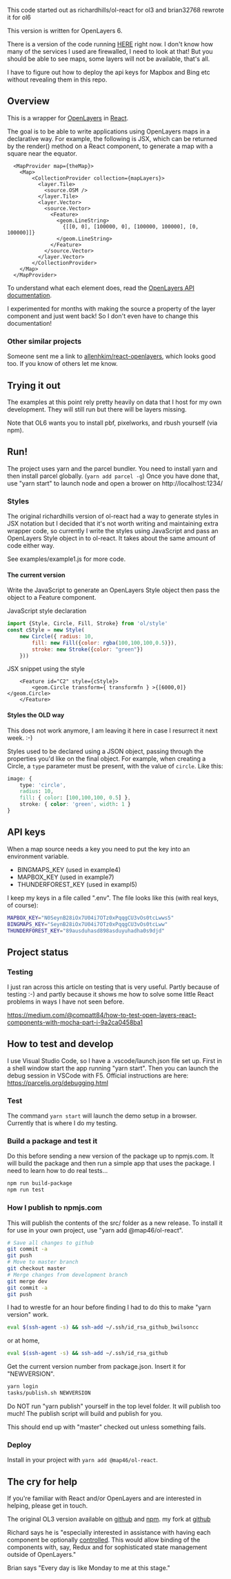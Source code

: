 This code started out as richardhills/ol-react for ol3
and brian32768 rewrote it for ol6

This version is written for OpenLayers 6.

There is a version of the code running [HERE](https://delta.co.clatsop.or.us/maps/) right now.
I don't know how many of the services I used are firewalled, I need to look at that!
But you should be able to see maps, some layers will not be available, that's all.

I have to figure out how to deploy the api keys for Mapbox and Bing etc without revealing them in this repo.

## Overview
This is a wrapper for [OpenLayers](http://openlayers.org/) in [React](https://reactjs.org/).

The goal is to be able to write applications using OpenLayers maps in a declarative way. For example, the following is JSX, which can be returned by the render() method on a React component,
to generate a map with a square near the equator.

```JSX
  <MapProvider map={theMap}>
    <Map>
        <CollectionProvider collection={mapLayers}>
          <layer.Tile>
            <source.OSM />
          </layer.Tile>
          <layer.Vector>
            <source.Vector>
              <Feature>
                <geom.LineString>
                  {[[0, 0], [100000, 0], [100000, 100000], [0, 100000]]}
                </geom.LineString>
              </Feature>
            </source.Vector>
          </layer.Vector>
        </CollectionProvider>
    </Map>
  </MapProvider>
```

To understand what each element does, read the [OpenLayers API documentation](http://openlayers.org/en/latest/apidoc/).

I experimented for months with making the source a property of the layer component and just
went back! So I don't even have to change this documentation!

### Other similar projects

Someone sent me a link to [allenhkim/react-openlayers](https://github.com/allenhwkim/react-openlayers), which looks good too. If you know of others let me know.

## Trying it out

The examples at this point rely pretty heavily on data that I host for my own development.
They will still run but there will be layers missing.

Note that OL6 wants you to install pbf, pixelworks, and rbush yourself (via npm).

## Run!

The project uses yarn and the parcel bundler. You need to install yarn and then
install parcel globally. (``yarn add parcel -g``) Once you have done that, use
"yarn start" to launch node and open a brower on http://localhost:1234/

### Styles

The original richardhills version of ol-react had a way to generate styles in JSX notation
but I decided that it's not worth writing and maintaining extra wrapper code,
so currently I write the styles using JavaScript
and pass an OpenLayers Style object in to ol-react.
It takes about the same amount of code either way.

See examples/example1.js for more code.

#### The current version

Write the JavaScript to generate an OpenLayers Style object then pass the object to a Feature component.

JavaScript style declaration

```JavaScript
import {Style, Circle, Fill, Stroke} from 'ol/style'
const cStyle = new Style(
    new Circle({ radius: 10,
        fill: new Fill({color: rgba(100,100,100,0.5)}),
        stroke: new Stroke({color: "green"})
    }))
```

JSX snippet using the style

```JSX
    <Feature id="C2" style={cStyle}>
        <geom.Circle transform={ transformfn } >{[6000,0]}</geom.Circle>
    </Feature>
```

#### Styles the OLD way

This does not work anymore, I am leaving it here in case I resurrect it next week. :-)

Styles used to be declared using a JSON object, passing through the properties you'd like on the final object. For example, when creating a Circle, a `type` parameter must be present,
with the value of `circle`. Like this:

```CSS
image: {
    type: 'circle',
    radius: 10,
    fill: { color: [100,100,100, 0.5] },
    stroke: { color: 'green', width: 1 }
}
```

## API keys

When a map source needs a key you need to put the
key into an environment variable.

* BINGMAPS_KEY (used in example4)
* MAPBOX_KEY (used in example7)
* THUNDERFOREST_KEY (used in exampl5)

I keep my keys in a file called ".env".
The file looks like this (with real keys, of course):

```bash
MAPBOX_KEY="N0SeynB28iOx7U04i7OTz0xPqqgCU3vOs0tcLwws5"
BINGMAPS_KEY="SeynB28iOx7U04i7OTz0xPqqgCU3vOs0tcLww"
THUNDERFOREST_KEY="89ausduhasd898asduyuhadha0s9djd"
```

## Project status

### Testing

I just ran across this article on testing that is very useful. Partly because of testing :-)
and partly because it shows me how to solve some little React problems in ways I have not
seen before.

https://medium.com/@compatt84/how-to-test-open-layers-react-components-with-mocha-part-i-9a2ca0458ba1

## How to test and develop

I use Visual Studio Code, so I have a .vscode/launch.json file set up.
First in a shell window start the app running "yarn start".
Then you can launch the debug session in VSCode with F5.
Official instructions are here: https://parceljs.org/debugging.html

### Test

The command `yarn start` will launch the demo setup in a browser. Currently that is where I do my testing.

### Build a package and test it

Do this before sending a new version of the package up to npmjs.com.
It will build the package and then run a simple app that uses the package.
I need to learn how to do real tests...

```bash
npm run build-package
npm run test
```

### How I publish to npmjs.com

This will publish the contents of the src/ folder as a new release.
To install it for use in your own project, use "yarn add @map46/ol-react".

```bash
# Save all changes to github
git commit -a
git push
# Move to master branch
git checkout master
# Merge changes from development branch
git merge dev
git commit -a
git push
```

I had to wrestle for an hour before finding I had to do this to make "yarn version" work.

```bash
eval $(ssh-agent -s) && ssh-add ~/.ssh/id_rsa_github_bwilsoncc
```

or at home,

```bash
eval $(ssh-agent -s) && ssh-add ~/.ssh/id_rsa_github
```

Get the current version number from package.json.
Insert it for "NEWVERSION".

```bash
yarn login
tasks/publish.sh NEWVERSION
```

Do NOT run "yarn publish" yourself in the top level folder. It will publish too much!
The publish script will build and publish for you.

This should end up with "master" checked out unless something fails.

### Deploy

Install in your project with ````yarn add @map46/ol-react````.

## The cry for help

If you're familiar with React and/or OpenLayers and are interested in helping, please get in touch.

The original OL3 version available on [github](https://github.com/richardhills/ol-react) and [npm](https://www.npmjs.com/package/ol-react).
my fork at [github](https://github.com/wildsong/ol-react)

Richard says he is "especially interested in assistance with having each component be optionally [controlled](https://facebook.github.io/react/docs/forms.html#controlled-components). This would allow binding of the components with, say, Redux and for sophisticated state management outside of OpenLayers."

Brian says "Every day is like Monday to me at this stage."
